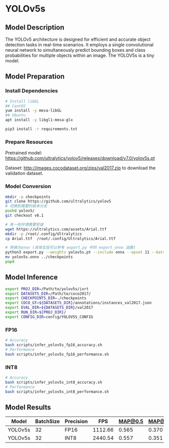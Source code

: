 # YOLOv5s

## Model Description

The YOLOv5 architecture is designed for efficient and accurate object detection tasks in real-time scenarios. It employs a single convolutional neural network to simultaneously predict bounding boxes and class probabilities for multiple objects within an image. The YOLOV5s is a tiny model.

## Model Preparation

### Install Dependencies

```bash
# Install libGL
## CentOS
yum install -y mesa-libGL
## Ubuntu
apt install -y libgl1-mesa-glx

pip3 install -r requirements.txt
```

### Prepare Resources

Pretrained model: <https://github.com/ultralytics/yolov5/releases/download/v7.0/yolov5s.pt>

Dataset: <http://images.cocodataset.org/zips/val2017.zip> to download the validation dataset.

### Model Conversion

```bash
mkdir -p checkpoints
git clone https://github.com/ultralytics/yolov5
# 切换到需要的版本分支
pushd yolov5/
git checkout v6.1

# 有一些环境需要安装
wget https://ultralytics.com/assets/Arial.ttf
mkdir -p /root/.config/Ultralytics
cp Arial.ttf  /root/.config/Ultralytics/Arial.ttf

# 转换为onnx (具体实现可以参考 export.py 中的 export_onnx 函数)
python3 export.py --weights yolov5s.pt --include onnx --opset 11 --batch-size 32
mv yolov5s.onnx ../checkpoints
popd
```

## Model Inference

```bash
export PROJ_DIR=/Path/to/yolov5s/ixrt
export DATASETS_DIR=/Path/to/coco2017/
export CHECKPOINTS_DIR=./checkpoints
export COCO_GT=${DATASETS_DIR}/annotations/instances_val2017.json
export EVAL_DIR=${DATASETS_DIR}/val2017
export RUN_DIR=${PROJ_DIR}/
export CONFIG_DIR=config/YOLOV5S_CONFIG
```

### FP16

```bash
# Accuracy
bash scripts/infer_yolov5s_fp16_accuracy.sh
# Performance
bash scripts/infer_yolov5s_fp16_performance.sh
```

### INT8

```bash
# Accuracy
bash scripts/infer_yolov5s_int8_accuracy.sh
# Performance
bash scripts/infer_yolov5s_int8_performance.sh
```

## Model Results

Model   |BatchSize  |Precision |FPS      |MAP@0.5   |MAP@0.5:0.95 |
--------|-----------|----------|---------|----------|-------------|
YOLOv5s |    32     |   FP16   | 1112.66 |  0.565   |  0.370      |
YOLOv5s |    32     |   INT8   | 2440.54 |  0.557   |  0.351      |
